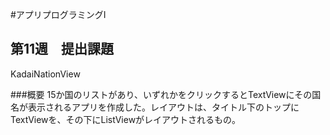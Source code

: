 #アプリプログラミングⅠ

## 第11週　提出課題

KadaiNationView

###概要
15か国のリストがあり、いずれかをクリックするとTextViewにその国名が表示されるアプリを作成した。レイアウトは、タイトル下のトップにTextViewを、その下にListViewがレイアウトされるもの。
